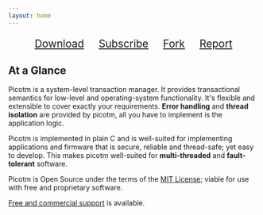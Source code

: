 ```yaml
---
layout: home
---
```


<div style="font-size: 150%; text-align: center">
<p>
<i class="fa fa-download" aria-hidden="true"></i> <a href="{{ site.download_url }}">Download</a> &nbsp;&nbsp;&nbsp;
<i class="fa fa-envelope-o" aria-hidden="true"></i> <a href="mailto:picotm-devel-request@picotm.org?subject=subscribe&body=subscribe">Subscribe</a> &nbsp;&nbsp;&nbsp;
<i class="fa fa-code-fork" aria-hidden="true"></i> <a href="https://github.com/picotm/picotm/fork">Fork</a> &nbsp;&nbsp;&nbsp;
<i class="fa fa-bug" aria-hidden="true"></i> <a href="https://github.com/picotm/picotm/issues">Report</a>
</p>
</div>

## At a Glance

Picotm is a system-level transaction manager. It provides transactional
semantics for low-level and operating-system functionality. It's flexible
and extensible to cover exactly your requirements. **Error handling** and
**thread isolation** are provided by picotm, all you have to implement is
the application logic.

Picotm is implemented in plain C and is well-suited for implementing
applications and firmware that is secure, reliable and thread-safe; yet
easy to develop. This makes picotm well-suited for **multi-threaded**
and **fault-tolerant** software.

Picotm is Open Source under the terms of the [MIT License][license:mit];
viable for use with free and proprietary software.

[Free and commercial support][support] is available.

[license:mit]:  http://opensource.org/licenses/MIT
[support]:      /support/
